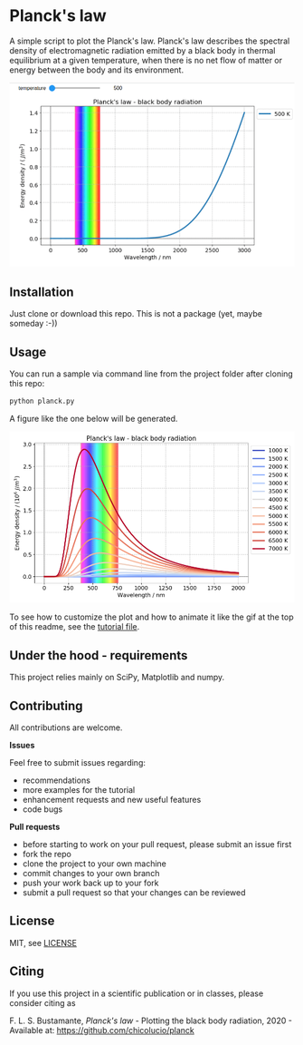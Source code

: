 # Planck's law

A simple script to plot the Planck's law. Planck's law describes the spectral
density of electromagnetic radiation emitted by a black body in thermal
equilibrium at a given temperature, when there is no net flow of matter or
energy between the body and its environment.

![Animation gif](animation.gif)

## Installation

Just clone or download this repo. This is not a package (yet, maybe someday :-))

## Usage

You can run a sample via command line from the project folder after cloning this repo:

```bash
python planck.py
```

A figure like the one below will be generated.

![Command line sample](command_line_sample.png)

To see how to customize the plot and how to animate it like the gif at the top
of this readme, see the [tutorial file](tutorial.ipynb).

## Under the hood - requirements

This project relies mainly on SciPy, Matplotlib and numpy.

## Contributing

All contributions are welcome.

**Issues**

Feel free to submit issues regarding:

- recommendations
- more examples for the tutorial
- enhancement requests and new useful features
- code bugs

**Pull requests**

- before starting to work on your pull request, please submit an issue first
- fork the repo
- clone the project to your own machine
- commit changes to your own branch
- push your work back up to your fork
- submit a pull request so that your changes can be reviewed


## License

MIT, see [LICENSE](LICENSE)

## Citing

If you use this project in a scientific publication or in classes, please consider citing as

F. L. S. Bustamante, *Planck's law* - Plotting the black body radiation, 2020 -
Available at: https://github.com/chicolucio/planck
